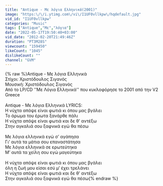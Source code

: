 ```yaml
---
title: "Antique - Με λόγια Ελληνικά(2001)"
image: "https:\/\/i.ytimg.com\/vi\/I1UF0vllkpw\/hqdefault.jpg"
vid_id: "I1UF0vllkpw"
categories: "Music"
tags: ["Antique","Με","λόγια"]
date: "2022-05-17T19:50:40+03:00"
vid_date: "2012-02-20T21:49:46Z"
duration: "PT3M28S"
viewcount: "159450"
likeCount: "1045"
dislikeCount: ""
channel: "GVM"
---
```

{% raw %}Antique - Με λόγια Ελληνικά<br />Στίχοι: Χριστόδουλος Σιγανός<br />Μουσική: Χριστόδουλος Σιγανός<br />Από το LP/CD ''Με Λόγια Ελληνικά'' που κυκλοφόρησε το 2001 από την V2 Greece                                                                              <br /><br />Antique - Με λόγια Ελληνικά LYRICS:<br />Η νύχτα απόψε είναι φωτιά κι όπου μας βγάλει<br />Το άρωμα του έρωτα ξανάρθε πάλι<br />Η νύχτα απόψε είναι φωτιά και δε θ’ αντέξω<br />Στην αγκαλιά σου ξαφνικά εγώ θα πέσω<br /><br />Με λόγια ελληνικά εγώ σ’ αγάπησα<br />Γι’ αυτά τα μάτια σου επαναστάτησα<br />Με λόγια ελληνικά σε ερωτεύτηκα<br />Μ’ αυτά τα χείλη σου εγώ μαγεύτηκα<br /><br />Η νύχτα απόψε είναι φωτιά κι όπου μας βγάλει<br />όλη η ζωή μου είσαι εσύ μ’ έχει τρελάνει<br />Η νύχτα απόψε είναι φωτιά και δε θ’ αντέξω<br />Στην αγκαλιά σου ξαφνικά εγώ θα πέσω{% endraw %}
